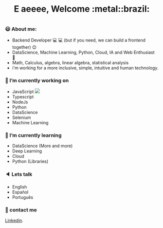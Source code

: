 <h1 align="center"> E aeeee, Welcome :metal::brazil: <h1>

### :smiley: About me:
 * Backend Developer :computer: :computer: (but if you need, we can build a frontend together) :wink:
 * DataScience, Machine Learning, Python, Cloud, IA and Web Enthusiast :brain:
 * Math, Calculus, algebra, linear algebra, statistical analysis 
 * i'm working for a more inclusive, simple, intuitive and human technology. 

 
 ### 🔭 I’m currently working on
 
 * JavaScript <img src="https://iconscout.com/icon/javascript-2752148">
 * Typescript
 * NodeJs
 * Python
 * DataScience
 * Selenium
 * Machine Learning
 
 ### 🌱 I’m currently learning
 
 * DataScience (More and more)
 * Deep Learning
 * Cloud
 * Python (Libraries)
 
 
 ### :speaker: Lets talk
 
 * English
 * Español
 * Português
 
 
 ### 💬 contact me
 
[Linkedin](https://www.linkedin.com/in/franklyn-sancho/).



<!--
**Franklyn-Sancho/Franklyn-Sancho** is a ✨ _special_ ✨ repository because its `README.md` (this file) appears on your GitHub profile.

Here are some ideas to get you started:

- 🔭 I’m currently working on ...
- 🌱 I’m currently learning ...
- 👯 I’m looking to collaborate on ...
- 🤔 I’m looking for help with ...
- 💬 Ask me about ...
- 📫 How to reach me: ...
- 😄 Pronouns: ...
- ⚡ Fun fact: ...
-->
